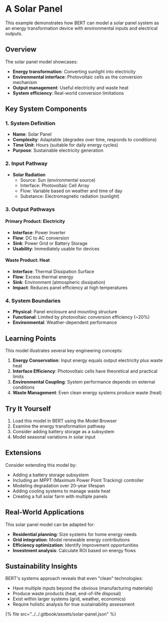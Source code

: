 # A Solar Panel

This example demonstrates how BERT can model a solar panel system as an energy transformation device with environmental inputs and electrical outputs.

## Overview

The solar panel model showcases:
- **Energy transformation**: Converting sunlight into electricity
- **Environmental interface**: Photovoltaic cells as the conversion mechanism
- **Output management**: Useful electricity and waste heat
- **System efficiency**: Real-world conversion limitations

## Key System Components

### 1. System Definition
- **Name**: Solar Panel
- **Complexity**: Adaptable (degrades over time, responds to conditions)
- **Time Unit**: Hours (suitable for daily energy cycles)
- **Purpose**: Sustainable electricity generation

### 2. Input Pathway
- **Solar Radiation**
  - Source: Sun (environmental source)
  - Interface: Photovoltaic Cell Array
  - Flow: Variable based on weather and time of day
  - Substance: Electromagnetic radiation (sunlight)

### 3. Output Pathways

#### Primary Product: Electricity
- **Interface**: Power Inverter
- **Flow**: DC to AC conversion
- **Sink**: Power Grid or Battery Storage
- **Usability**: Immediately usable for devices

#### Waste Product: Heat
- **Interface**: Thermal Dissipation Surface
- **Flow**: Excess thermal energy
- **Sink**: Environment (atmospheric dissipation)
- **Impact**: Reduces panel efficiency at high temperatures

### 4. System Boundaries
- **Physical**: Panel enclosure and mounting structure
- **Functional**: Limited by photovoltaic conversion efficiency (~20%)
- **Environmental**: Weather-dependent performance

## Learning Points

This model illustrates several key engineering concepts:

1. **Energy Conservation**: Input energy equals output electricity plus waste heat
2. **Interface Efficiency**: Photovoltaic cells have theoretical and practical limits
3. **Environmental Coupling**: System performance depends on external conditions
4. **Waste Management**: Even clean energy systems produce waste (heat)

## Try It Yourself

1. Load this model in BERT using the Model Browser
2. Examine the energy transformation pathway
3. Consider adding battery storage as a subsystem
4. Model seasonal variations in solar input

## Extensions

Consider extending this model by:
- Adding a battery storage subsystem
- Including an MPPT (Maximum Power Point Tracking) controller
- Modeling degradation over 20-year lifespan
- Adding cooling systems to manage waste heat
- Creating a full solar farm with multiple panels

## Real-World Applications

This solar panel model can be adapted for:
- **Residential planning**: Size systems for home energy needs
- **Grid integration**: Model renewable energy contributions
- **Efficiency optimization**: Identify improvement opportunities
- **Investment analysis**: Calculate ROI based on energy flows

## Sustainability Insights

BERT's systems approach reveals that even "clean" technologies:
- Have multiple inputs beyond the obvious (manufacturing materials)
- Produce waste products (heat, end-of-life disposal)
- Exist within larger systems (grid, weather, economics)
- Require holistic analysis for true sustainability assessment

{% file src="../../.gitbook/assets/solar-panel.json" %}